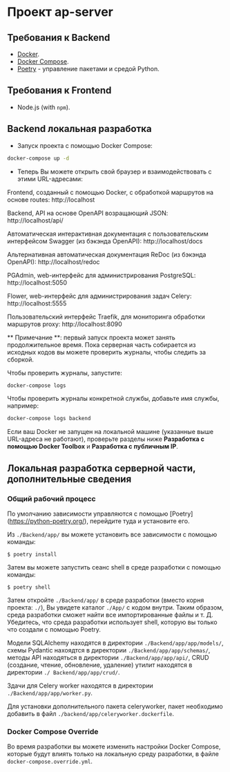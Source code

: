 # Проект ap-server


## Требования к Backend

* [Docker](https://www.docker.com/).
* [Docker Compose](https://docs.docker.com/compose/install/).
* [Poetry](https://python-poetry.org/) - управление пакетами и средой Python.

## Требования к Frontend

* Node.js (with `npm`).

## Backend локальная разработка

* Запуск проекта с помощью Docker Compose:

```bash
docker-compose up -d
```

* Теперь Вы можете открыть свой браузер и взаимодействовать с этими URL-адресами:

Frontend, созданный с помощью Docker, с обработкой маршрутов на основе routes: http://localhost

Backend, API на основе OpenAPI возращающий JSON: http://localhost/api/

Автоматическая интерактивная документация с пользовательским интерфейсом Swagger (из бэкэнда OpenAPI): http://localhost/docs

Альтернативная автоматическая документация ReDoc (из бэкэнда OpenAPI): http://localhost/redoc

PGAdmin, web-интерфейс для администрирования PostgreSQL: http://localhost:5050

Flower,  web-интерфейс для администрирования задач Celery: http://localhost:5555

Пользовательский интерфейс Traefik, для мониторинга обработки маршрутов proxy: http://localhost:8090

** Примечание **: первый запуск проекта может занять продолжительное время. Пока серверная часть собирается из исходных кодов вы можете проверить журналы, чтобы следить за сборкой.

Чтобы проверить журналы, запустите:

```bash
docker-compose logs
```

Чтобы проверить журналы конкретной службы, добавьте имя службы, например:

```bash
docker-compose logs backend
```

Если ваш Docker не запущен на локальной машине (указанные выше URL-адреса не работают), проверьте разделы ниже **Разработка с помощью Docker Toolbox** и **Разработка с публичным IP**.

## Локальная разработка серверной части, дополнительные сведения

### Общий рабочий процесс

По умолчанию зависимости управляются с помощью [Poetry] (https://python-poetry.org/), перейдите туда и установите его.

Из `./Backend/app/` вы можете установить все зависимости с помощью команды:

```console
$ poetry install
```

Затем вы можете запустить сеанс shell в среде разработки с помощью команды:

```console
$ poetry shell
```

Затем откройте `./Backend/app/` в среде разработки (вместо корня проекта: `./`), Вы увидете каталог `./App/` с кодом внутри. Таким образом, среда разработки сможет найти все импортированные файлы и т. Д. Убедитесь, что среда разработки использует shell, которую вы только что создали с помощью Poetry.

Модели SQLAlchemy находятся в директории `./Backend/app/app/models/`, схемы Pydantic нахоядтся в директории `./Backend/app/app/schemas/`, методы API находяться в директории `./Backend/app/app/api/`, CRUD (создание, чтение, обновление, удаление) утилит находятся в директории `./ Backend/app/app/crud/`.

Здачи для Celery worker находятся в директории `./Backend/app/app/worker.py`.

Для установки дополнительного пакета celeryworker, пакет необходимо добавить в файл `./backend/app/celeryworker.dockerfile`.

### Docker Compose Override

Во время разработки вы можете изменить настройки Docker Compose, которые будут влиять только на локальную среду разработки, в файле `docker-compose.override.yml`.
